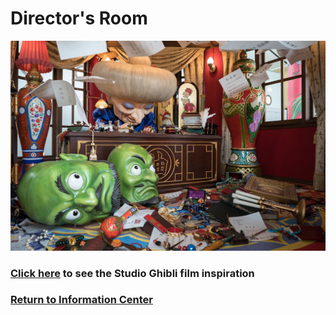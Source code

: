 # Director's Room
![Spirited sculpture](spirited.jpeg)
### [Click here]() to see the Studio Ghibli film inspiration
### [Return to Information Center](https://github.com/mollyjones2023/ghibli-simulacrum/blob/main/2-ghibli-grand-warehouse/warehouse.md)
